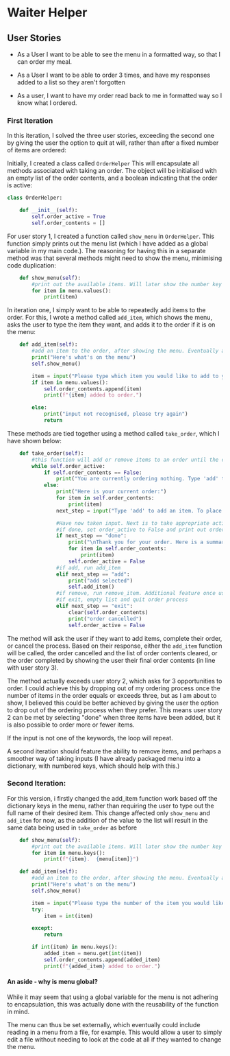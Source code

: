 # Waiter Helper

## User Stories

- As a User I want to be able to see the menu in a formatted way, so that I can order my meal.


- As a User I want to be able to order 3 times, and have my responses added to a list so they aren't forgotten

- As a user, I want to have my order read back to me in formatted way so I know what I ordered.

### First Iteration

In this iteration, I solved the three user stories, exceeding the second one by giving the user the option to quit at will, rather than after a fixed number of items are ordered:

Initially, I created a class called ```OrderHelper``` This will encapsulate all methods associated with taking an order. The object will be initialised with an empty list of the order contents, and a boolean indicating that the order is active:

```python
class OrderHelper:

    def __init__(self):
        self.order_active = True
        self.order_contents = []
```

For user story 1, I created a function called ```show_menu``` in ```OrderHelper```. This function simply prints out the menu list (which I have added as a global variable in my main code.). The reasoning for having this in a separate method was that several methods might need to show the menu, minimising code duplication:

```python
    def show_menu(self):
        #print out the available items. Will later show the number key as well for easier user selection.
        for item in menu.values():
            print(item)
```

In iteration one, I simply want to be able to repeatedly add items to the order. For this, I wrote a method called ```add_item```, which shows the menu, asks the user to type the item they want, and adds it to the order if it is on the menu:

```python
    def add_item(self):
        #add an item to the order, after showing the menu. Eventually add functionality to select number from dictionary.
        print("Here's what's on the menu")
        self.show_menu()

        item = input("Please type which item you would like to add to your order. Type 'nothing' to add nothing: ")
        if item in menu.values():
            self.order_contents.append(item)
            print(f"{item} added to order.")

        else:
            print("input not recognised, please try again")
            return
```

These methods are tied together using a method called ```take_order```, which I have shown below:

```python
    def take_order(self):
        #this function will add or remove items to an order until the customer states they are happy with their order, or abort the order process
        while self.order_active:
            if self.order_contents == False:
                print("You are currently ordering nothing. Type 'add' to add items, or 'exit' to exit: ")
            else:
                print("Here is your current order:")
                for item in self.order_contents:
                    print(item)
                next_step = input("Type 'add' to add an item. To place your order, type 'done', or 'exit' to quit the order process: ")

                #Have now taken input. Next is to take appropriate action with list.
                #if done, set order_active to False and print out order.
                if next_step == "done":
                    print("\nThank you for your order. Here is a summary:")
                    for item in self.order_contents:
                        print(item)
                    self.order_active = False
                #if add, run add_item
                elif next_step == "add":
                    print("add selected")
                    self.add_item()
                #if remove, run remove_item. Additional feature once user stories done.
                #if exit, empty list and quit order process
                elif next_step == "exit":
                    clear(self.order_contents)
                    print("order cancelled")
                    self.order_active = False
```
The method will ask the user if they want to add items, complete their order, or cancel the process. Based on their response, either the ```add_item``` function will be called, the order cancelled and the list of order contents cleared, or the order completed by showing the user their final order contents (in line with user story 3).

The method actually exceeds user story 2, which asks for 3 opportunities to order. I could achieve this by dropping out of my ordering process once the number of items in the order equals or exceeds three, but as I am about to show, I believed this could be better achieved by giving the user the option to drop out of the ordering process when they prefer. This means user story 2 can be met by selecting "done" when three items have been added, but it is also possible to order more or fewer items.

If the input is not one of the keywords, the loop will repeat.

A second iteration should feature the ability to remove items, and perhaps a smoother way of taking inputs (I have already packaged menu into a dictionary, with numbered keys, which should help with this.)

### Second Iteration:

For this version, i firstly changed the add_item function work based off the dictionary keys in the menu, rather than requiring the user to type out the full name of their desired item. This change affected only ```show_menu``` and ```add_item``` for now, as the addition of the value to the list will result in the same data being used in ```take_order``` as before

```python
    def show_menu(self):
        #print out the available items. Will later show the number key as well for easier user selection.
        for item in menu.keys():
            print(f"{item}.  {menu[item]}")

    def add_item(self):
        #add an item to the order, after showing the menu. Eventually add functionality to select number from dictionary.
        print("Here's what's on the menu")
        self.show_menu()

        item = input("Please type the number of the item you would like to add to your order. Otherwise, hit enter to continue: ")
        try:
            item = int(item)

        except:
            return

        if int(item) in menu.keys():
            added_item = menu.get(int(item))
            self.order_contents.append(added_item)
            print(f"{added_item} added to order.")
```

#### An aside - why is menu global?

While it may seem that using a global variable for the menu is not adhering to encapsulation, this was actually done with the reusability of the function in mind. 

The menu can thus be set externally, which eventually could include reading in a menu from a file, for example. This would allow a user to simply edit a file without needing to look at the code at all if they wanted to change the menu.

